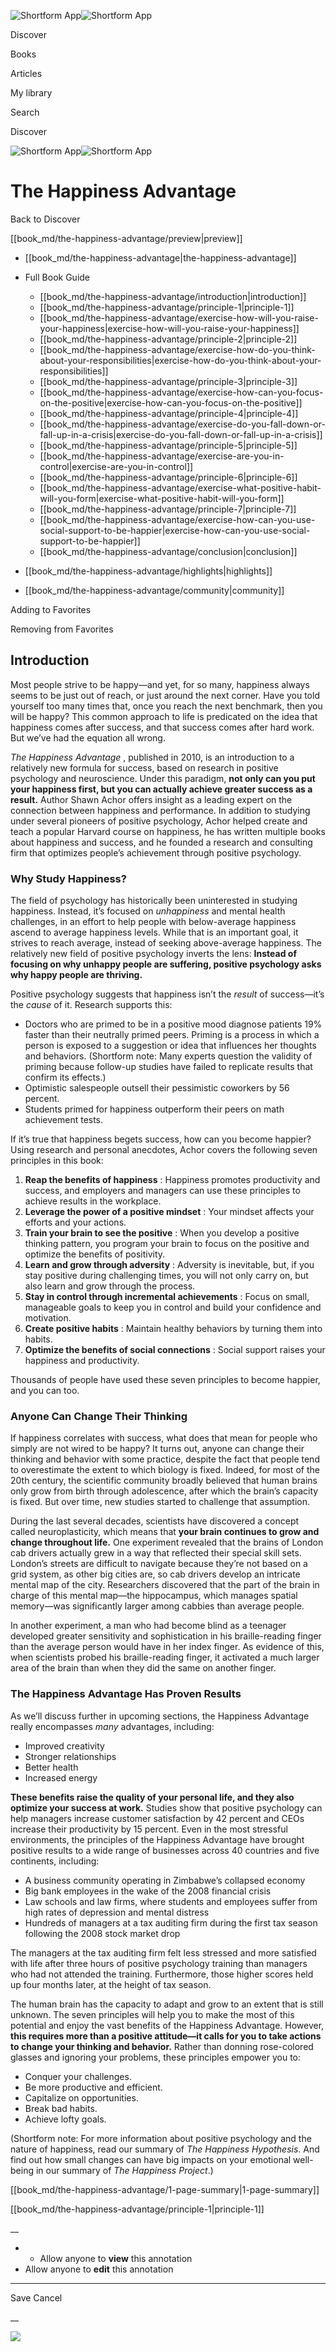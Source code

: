 ![Shortform App](/img/logo.36a2399e.svg)![Shortform App](/img/logo-dark.70c1b072.svg)

Discover

Books

Articles

My library

Search

Discover

![Shortform App](/img/logo.36a2399e.svg)![Shortform App](/img/logo-dark.70c1b072.svg)

# The Happiness Advantage

Back to Discover

[[book_md/the-happiness-advantage/preview|preview]]

  * [[book_md/the-happiness-advantage|the-happiness-advantage]]
  * Full Book Guide

    * [[book_md/the-happiness-advantage/introduction|introduction]]
    * [[book_md/the-happiness-advantage/principle-1|principle-1]]
    * [[book_md/the-happiness-advantage/exercise-how-will-you-raise-your-happiness|exercise-how-will-you-raise-your-happiness]]
    * [[book_md/the-happiness-advantage/principle-2|principle-2]]
    * [[book_md/the-happiness-advantage/exercise-how-do-you-think-about-your-responsibilities|exercise-how-do-you-think-about-your-responsibilities]]
    * [[book_md/the-happiness-advantage/principle-3|principle-3]]
    * [[book_md/the-happiness-advantage/exercise-how-can-you-focus-on-the-positive|exercise-how-can-you-focus-on-the-positive]]
    * [[book_md/the-happiness-advantage/principle-4|principle-4]]
    * [[book_md/the-happiness-advantage/exercise-do-you-fall-down-or-fall-up-in-a-crisis|exercise-do-you-fall-down-or-fall-up-in-a-crisis]]
    * [[book_md/the-happiness-advantage/principle-5|principle-5]]
    * [[book_md/the-happiness-advantage/exercise-are-you-in-control|exercise-are-you-in-control]]
    * [[book_md/the-happiness-advantage/principle-6|principle-6]]
    * [[book_md/the-happiness-advantage/exercise-what-positive-habit-will-you-form|exercise-what-positive-habit-will-you-form]]
    * [[book_md/the-happiness-advantage/principle-7|principle-7]]
    * [[book_md/the-happiness-advantage/exercise-how-can-you-use-social-support-to-be-happier|exercise-how-can-you-use-social-support-to-be-happier]]
    * [[book_md/the-happiness-advantage/conclusion|conclusion]]
  * [[book_md/the-happiness-advantage/highlights|highlights]]
  * [[book_md/the-happiness-advantage/community|community]]



Adding to Favorites 

Removing from Favorites 

## Introduction

Most people strive to be happy—and yet, for so many, happiness always seems to be just out of reach, or just around the next corner. Have you told yourself too many times that, once you reach the next benchmark, then you will be happy? This common approach to life is predicated on the idea that happiness comes after success, and that success comes after hard work. But we’ve had the equation all wrong.

_The Happiness Advantage_ , published in 2010, is an introduction to a relatively new formula for success, based on research in positive psychology and neuroscience. Under this paradigm, **not only can you put your happiness first, but you can actually achieve greater success as a result.** Author Shawn Achor offers insight as a leading expert on the connection between happiness and performance. In addition to studying under several pioneers of positive psychology, Achor helped create and teach a popular Harvard course on happiness, he has written multiple books about happiness and success, and he founded a research and consulting firm that optimizes people’s achievement through positive psychology.

### Why Study Happiness?

The field of psychology has historically been uninterested in studying happiness. Instead, it’s focused on _unhappiness_ and mental health challenges, in an effort to help people with below-average happiness ascend to average happiness levels. While that is an important goal, it strives to reach average, instead of seeking above-average happiness. The relatively new field of positive psychology inverts the lens: **Instead of focusing on why unhappy people are suffering, positive psychology asks why happy people are thriving.**

Positive psychology suggests that happiness isn’t the _result_ of success—it’s the _cause_ of it. Research supports this:

  * Doctors who are primed to be in a positive mood diagnose patients 19% faster than their neutrally primed peers. Priming is a process in which a person is exposed to a suggestion or idea that influences her thoughts and behaviors. (Shortform note: Many experts question the validity of priming because follow-up studies have failed to replicate results that confirm its effects.)
  * Optimistic salespeople outsell their pessimistic coworkers by 56 percent.
  * Students primed for happiness outperform their peers on math achievement tests.



If it’s true that happiness begets success, how can you become happier? Using research and personal anecdotes, Achor covers the following seven principles in this book:

  1. **Reap the benefits of happiness** : Happiness promotes productivity and success, and employers and managers can use these principles to achieve results in the workplace. 
  2. **Leverage the power of a positive mindset** : Your mindset affects your efforts and your actions.
  3. **Train your brain to see the positive** : When you develop a positive thinking pattern, you program your brain to focus on the positive and optimize the benefits of positivity. 
  4. **Learn and grow through adversity** : Adversity is inevitable, but, if you stay positive during challenging times, you will not only carry on, but also learn and grow through the process. 
  5. **Stay in control through incremental achievements** : Focus on small, manageable goals to keep you in control and build your confidence and motivation.
  6. **Create positive habits** : Maintain healthy behaviors by turning them into habits.
  7. **Optimize the benefits of social connections** : Social support raises your happiness and productivity.



Thousands of people have used these seven principles to become happier, and you can too.

### Anyone Can Change Their Thinking

If happiness correlates with success, what does that mean for people who simply are not wired to be happy? It turns out, anyone can change their thinking and behavior with some practice, despite the fact that people tend to overestimate the extent to which biology is fixed. Indeed, for most of the 20th century, the scientific community broadly believed that human brains only grow from birth through adolescence, after which the brain’s capacity is fixed. But over time, new studies started to challenge that assumption.

During the last several decades, scientists have discovered a concept called neuroplasticity, which means that **your brain continues to grow and change throughout life.** One experiment revealed that the brains of London cab drivers actually grew in a way that reflected their special skill sets. London’s streets are difficult to navigate because they’re not based on a grid system, as other big cities are, so cab drivers develop an intricate mental map of the city. Researchers discovered that the part of the brain in charge of this mental map—the hippocampus, which manages spatial memory—was significantly larger among cabbies than average people.

In another experiment, a man who had become blind as a teenager developed greater sensitivity and sophistication in his braille-reading finger than the average person would have in her index finger. As evidence of this, when scientists probed his braille-reading finger, it activated a much larger area of the brain than when they did the same on another finger.

### The Happiness Advantage Has Proven Results

As we’ll discuss further in upcoming sections, the Happiness Advantage really encompasses _many_ advantages, including:

  * Improved creativity 
  * Stronger relationships 
  * Better health
  * Increased energy



**These benefits raise the quality of your personal life, and they also optimize your success at work.** Studies show that positive psychology can help managers increase customer satisfaction by 42 percent and CEOs increase their productivity by 15 percent. Even in the most stressful environments, the principles of the Happiness Advantage have brought positive results to a wide range of businesses across 40 countries and five continents, including:

  * A business community operating in Zimbabwe’s collapsed economy 
  * Big bank employees in the wake of the 2008 financial crisis
  * Law schools and law firms, where students and employees suffer from high rates of depression and mental distress 
  * Hundreds of managers at a tax auditing firm during the first tax season following the 2008 stock market drop



The managers at the tax auditing firm felt less stressed and more satisfied with life after three hours of positive psychology training than managers who had not attended the training. Furthermore, those higher scores held up four months later, at the height of tax season.

The human brain has the capacity to adapt and grow to an extent that is still unknown. The seven principles will help you to make the most of this potential and enjoy the vast benefits of the Happiness Advantage. However, **this requires more than a positive attitude—it calls for you to take actions to change your thinking and behavior.** Rather than donning rose-colored glasses and ignoring your problems, these principles empower you to:

  * Conquer your challenges.
  * Be more productive and efficient.
  * Capitalize on opportunities.
  * Break bad habits.
  * Achieve lofty goals.



(Shortform note: For more information about positive psychology and the nature of happiness, read our summary of _The Happiness Hypothesis_. And find out how small changes can have big impacts on your emotional well-being in our summary of _The Happiness Project_.)

[[book_md/the-happiness-advantage/1-page-summary|1-page-summary]]

[[book_md/the-happiness-advantage/principle-1|principle-1]]

__

  *   * Allow anyone to **view** this annotation
  * Allow anyone to **edit** this annotation



* * *

Save Cancel

__




![](https://bat.bing.com/action/0?ti=56018282&Ver=2&mid=688cabb2-eb00-43ba-938f-1f0017805781&sid=1711133063fa11eebdec89a8b8ae3bbc&vid=171147a063fa11eea7440fcfeb230d96&vids=0&msclkid=N&pi=0&lg=en-US&sw=800&sh=600&sc=24&nwd=1&tl=Shortform%20%7C%20The%20Happiness%20Advantage&p=https%3A%2F%2Fwww.shortform.com%2Fapp%2Fbook%2Fthe-happiness-advantage%2Fintroduction&r=&lt=441&evt=pageLoad&sv=1&rn=202144)
